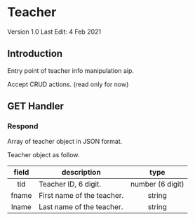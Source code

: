# Teacher

Version 1.0
Last Edit: 4 Feb 2021

## Introduction

Entry point of teacher info manipulation aip.

Accept CRUD actions. (read only for now)

## GET Handler

### Respond

Array of teacher object in JSON format.

Teacher object as follow.

| field | description                |       type       |
| :---: | -------------------------- | :--------------: |
|  tid  | Teacher ID, 6 digit.       | number (6 digit) |
| fname | First name of the teacher. |      string      |
| lname | Last name of the teacher.  |      string      |
